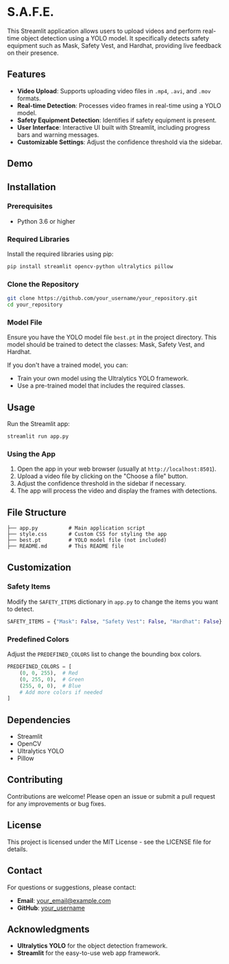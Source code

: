 
# S.A.F.E.

This Streamlit application allows users to upload videos and perform real-time object detection using a YOLO model. It specifically detects safety equipment such as Mask, Safety Vest, and Hardhat, providing live feedback on their presence.

## Features

- **Video Upload**: Supports uploading video files in `.mp4`, `.avi`, and `.mov` formats.
- **Real-time Detection**: Processes video frames in real-time using a YOLO model.
- **Safety Equipment Detection**: Identifies if safety equipment is present.
- **User Interface**: Interactive UI built with Streamlit, including progress bars and warning messages.
- **Customizable Settings**: Adjust the confidence threshold via the sidebar.

## Demo

<!-- Replace with actual path or URL -->

## Installation

### Prerequisites

- Python 3.6 or higher

### Required Libraries

Install the required libraries using pip:

```bash
pip install streamlit opencv-python ultralytics pillow
```

### Clone the Repository

```bash
git clone https://github.com/your_username/your_repository.git
cd your_repository
```

### Model File

Ensure you have the YOLO model file `best.pt` in the project directory. This model should be trained to detect the classes: Mask, Safety Vest, and Hardhat.

If you don't have a trained model, you can:
- Train your own model using the Ultralytics YOLO framework.
- Use a pre-trained model that includes the required classes.

## Usage

Run the Streamlit app:

```bash
streamlit run app.py
```

### Using the App

1. Open the app in your web browser (usually at `http://localhost:8501`).
2. Upload a video file by clicking on the "Choose a file" button.
3. Adjust the confidence threshold in the sidebar if necessary.
4. The app will process the video and display the frames with detections.

## File Structure

```plaintext
├── app.py          # Main application script
├── style.css       # Custom CSS for styling the app
├── best.pt         # YOLO model file (not included)
├── README.md       # This README file
```

## Customization

### Safety Items

Modify the `SAFETY_ITEMS` dictionary in `app.py` to change the items you want to detect.

```python
SAFETY_ITEMS = {"Mask": False, "Safety Vest": False, "Hardhat": False}
```

### Predefined Colors

Adjust the `PREDEFINED_COLORS` list to change the bounding box colors.

```python
PREDEFINED_COLORS = [
    (0, 0, 255),  # Red
    (0, 255, 0),  # Green
    (255, 0, 0),  # Blue
    # Add more colors if needed
]
```

## Dependencies

- Streamlit
- OpenCV
- Ultralytics YOLO
- Pillow

## Contributing

Contributions are welcome! Please open an issue or submit a pull request for any improvements or bug fixes.

## License

This project is licensed under the MIT License - see the LICENSE file for details.

## Contact

For questions or suggestions, please contact:

- **Email**: your_email@example.com
- **GitHub**: [your_username](https://github.com/your_username)

## Acknowledgments

- **Ultralytics YOLO** for the object detection framework.
- **Streamlit** for the easy-to-use web app framework.
